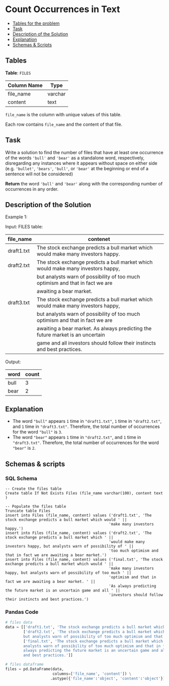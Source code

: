 # Count Occurrences in Text

- [Tables for the problem](#tables)
- [Task](#task)
- [Description of the Solution](#description-of-the-solution)
- [Explanation](#explanation)
- [Schemas & Scripts](#schemas--scripts)

## Tables 

**Table**: `FILES`


| Column Name | Type    |
|-------------|---------|
| file_name   | varchar |
| content     | text    |

`file_name` is the column with unique values of this table. 

Each row contains `file_name` and the content of that file.

## Task

Write a solution to find the number of files that have at least one occurrence of the words `'bull'` and `'bear'` 
as a standalone word, respectively, disregarding any instances where it appears without space on either side 
(e.g. `'bullet'`, `'bears'`, `'bull'`, or `'bear'` at the beginning or end of a sentence will not be considered) 

**Return** the word `'bull'` and `'bear'` along with the corresponding number of occurrences in any order.

## Description of the Solution ##

Example 1:

Input: 
FILES table:

| file_name  | contenet                                                                         | 
|------------|----------------------------------------------------------------------------------|
| draft1.txt | The stock exchange predicts a bull market which would make many investors happy. | 
| draft2.txt | The stock exchange predicts a bull market which would make many investors happy, |
|            | but analysts warn of possibility of too much optimism and that in fact we are    |
|            | awaiting a bear market.                                                          | 
| draft3.txt | The stock exchange predicts a bull market which would make many investors happy, |
|            | but analysts warn of possibility of too much optimism and that in fact we are    |
|            | awaiting a bear market. As always predicting the future market is an uncertain   |
|            | game and all investors should follow their instincts and best practices.         | 

Output: 

| word | count |  
|------|-------|
| bull | 3     | 
| bear | 2     | 

## Explanation ##

- The word `"bull"` appears `1` time in `"draft1.txt"`, `1` time in `"draft2.txt"`, and `1` time in `"draft3.txt"`. 
Therefore, the total number of occurrences for the word `"bull"` is `3`.
- The word `"bear"` appears `1` time in `"draft2.txt"`, and `1` time in `"draft3.txt"`. 
Therefore, the total number of occurrences for the word `"bear"` is `2`.

## Schemas & scripts

### SQL Schema

```genericsql
-- Create the files table
Create table If Not Exists Files (file_name varchar(100), content text )

-- Populate the files table    
Truncate table Files
insert into Files (file_name, content) values ('draft1.txt', 'The stock exchange predicts a bull market which would ' ||
                                              'make many investors happy.')
insert into Files (file_name, content) values ('draft2.txt', 'The stock exchange predicts a bull market which ' ||
                                              'would make many investors happy, but analysts warn of possibility of ' ||
                                              'too much optimism and that in fact we are awaiting a bear market.')
insert into Files (file_name, content) values ('final.txt', 'The stock exchange predicts a bull market which would ' ||
                                              'make many investors happy, but analysts warn of possibility of too much ' ||
                                              'optimism and that in fact we are awaiting a bear market. ' ||
                                              'As always predicting the future market is an uncertain game and all ' ||
                                              'investors should follow their instincts and best practices.')
```

### Pandas Code

```python
# files data
data = [['draft1.txt', 'The stock exchange predicts a bull market which would make many investors happy.'], 
        ['draft2.txt', 'The stock exchange predicts a bull market which would make many investors happy, \
        but analysts warn of possibility of too much optimism and that in fact we are awaiting a bear market.'], 
        ['final.txt', 'The stock exchange predicts a bull market which would make many investors happy, but \
        analysts warn of possibility of too much optimism and that in fact we are awaiting a bear market. As \
        always predicting the future market is an uncertain game and all investors should follow their instincts \
        and best practices.']]

# files dataframe
files = pd.DataFrame(data, 
                     columns=['file_name', 'content']) \
                    .astype({'file_name':'object', 'content':'object'})
```